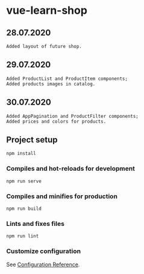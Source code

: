 # vue-learn-shop

## 28.07.2020
```
Added layout of future shop.
```

## 29.07.2020
```
Added ProductList and ProductItem components;
Added products images in catalog.
```

## 30.07.2020
```
Added AppPagination and ProductFilter components;
Added prices and colors for products.
```



## Project setup
```
npm install
```

### Compiles and hot-reloads for development
```
npm run serve
```

### Compiles and minifies for production
```
npm run build
```

### Lints and fixes files
```
npm run lint
```

### Customize configuration
See [Configuration Reference](https://cli.vuejs.org/config/).
